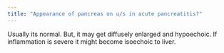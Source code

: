```yaml
---
title: "Appearance of pancreas on u/s in acute pancreatitis?"
---
```

Usually its normal. But, it may get diffusely enlarged and hypoechoic. If inflammation is severe it might become isoechoic to liver.

